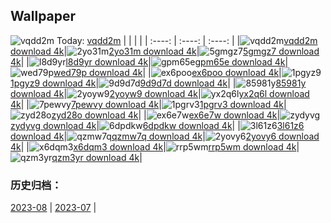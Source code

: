 ## Wallpaper
![vqdd2m](https://w.wallhaven.cc/full/vq/wallhaven-vqdd2m.png) Today: [vqdd2m](https://th.wallhaven.cc/small/vq/vqdd2m.jpg)
|      |      |      |
| :----: | :----: | :----: |
|![vqdd2m](https://th.wallhaven.cc/small/vq/vqdd2m.jpg)[vqdd2m download 4k](https://wallhaven.cc/w/vqdd2m)|![2yo31m](https://th.wallhaven.cc/small/2y/2yo31m.jpg)[2yo31m download 4k](https://wallhaven.cc/w/2yo31m)|![5gmgz7](https://th.wallhaven.cc/small/5g/5gmgz7.jpg)[5gmgz7 download 4k](https://wallhaven.cc/w/5gmgz7)|
|![l8d9yr](https://th.wallhaven.cc/small/l8/l8d9yr.jpg)[l8d9yr download 4k](https://wallhaven.cc/w/l8d9yr)|![gpm65e](https://th.wallhaven.cc/small/gp/gpm65e.jpg)[gpm65e download 4k](https://wallhaven.cc/w/gpm65e)|![wed79p](https://th.wallhaven.cc/small/we/wed79p.jpg)[wed79p download 4k](https://wallhaven.cc/w/wed79p)|
|![ex6poo](https://th.wallhaven.cc/small/ex/ex6poo.jpg)[ex6poo download 4k](https://wallhaven.cc/w/ex6poo)|![1pgyz9](https://th.wallhaven.cc/small/1p/1pgyz9.jpg)[1pgyz9 download 4k](https://wallhaven.cc/w/1pgyz9)|![9d9d7d](https://th.wallhaven.cc/small/9d/9d9d7d.jpg)[9d9d7d download 4k](https://wallhaven.cc/w/9d9d7d)|
|![85981y](https://th.wallhaven.cc/small/85/85981y.jpg)[85981y download 4k](https://wallhaven.cc/w/85981y)|![2yoyw9](https://th.wallhaven.cc/small/2y/2yoyw9.jpg)[2yoyw9 download 4k](https://wallhaven.cc/w/2yoyw9)|![yx2q6l](https://th.wallhaven.cc/small/yx/yx2q6l.jpg)[yx2q6l download 4k](https://wallhaven.cc/w/yx2q6l)|
|![7pewvy](https://th.wallhaven.cc/small/7p/7pewvy.jpg)[7pewvy download 4k](https://wallhaven.cc/w/7pewvy)|![1pgrv3](https://th.wallhaven.cc/small/1p/1pgrv3.jpg)[1pgrv3 download 4k](https://wallhaven.cc/w/1pgrv3)|![zyd28o](https://th.wallhaven.cc/small/zy/zyd28o.jpg)[zyd28o download 4k](https://wallhaven.cc/w/zyd28o)|
|![ex6e7w](https://th.wallhaven.cc/small/ex/ex6e7w.jpg)[ex6e7w download 4k](https://wallhaven.cc/w/ex6e7w)|![zydyvg](https://th.wallhaven.cc/small/zy/zydyvg.jpg)[zydyvg download 4k](https://wallhaven.cc/w/zydyvg)|![6dpdkw](https://th.wallhaven.cc/small/6d/6dpdkw.jpg)[6dpdkw download 4k](https://wallhaven.cc/w/6dpdkw)|
|![3l61z6](https://th.wallhaven.cc/small/3l/3l61z6.jpg)[3l61z6 download 4k](https://wallhaven.cc/w/3l61z6)|![qzmw7q](https://th.wallhaven.cc/small/qz/qzmw7q.jpg)[qzmw7q download 4k](https://wallhaven.cc/w/qzmw7q)|![2yovy6](https://th.wallhaven.cc/small/2y/2yovy6.jpg)[2yovy6 download 4k](https://wallhaven.cc/w/2yovy6)|
|![x6dqm3](https://th.wallhaven.cc/small/x6/x6dqm3.jpg)[x6dqm3 download 4k](https://wallhaven.cc/w/x6dqm3)|![rrp5wm](https://th.wallhaven.cc/small/rr/rrp5wm.jpg)[rrp5wm download 4k](https://wallhaven.cc/w/rrp5wm)|![qzm3yr](https://th.wallhaven.cc/small/qz/qzm3yr.jpg)[qzm3yr download 4k](https://wallhaven.cc/w/qzm3yr)|

### 历史归档：
[2023-08](https://github.com/april-projects/april-wallpaper/tree/main/picture/2023-08/) | [2023-07](https://github.com/april-projects/april-wallpaper/tree/main/picture/2023-07/) | 
